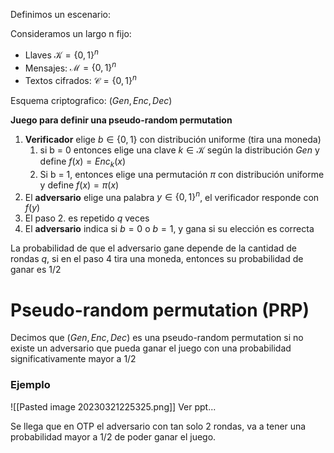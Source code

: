 
Definimos un escenario:

Consideramos un largo n fijo:
- Llaves $\mathcal{K}= \{ 0,1 \}^n$
- Mensajes: $\mathcal{M}=\{ 0,1 \}^n$
- Textos cifrados: $\mathcal{C}= \{ 0,1 \}^n$

Esquema criptografico: $(Gen, Enc, Dec)$

**Juego para definir una pseudo-random permutation**

1. **Verificador** elige $b \in \{ 0,1 \}$ con distribución uniforme (tira una moneda)
	1. si b = 0 entonces elige una clave $k \in \mathcal{K}$ según la distribución $Gen$ y define $f(x) = Enc_{k}(x)$
	2. Si b = 1, entonces elige una permutación $\pi$ con distribución uniforme y define $f(x)=\pi(x)$
2. El **adversario** elige una palabra $y \in \{  0, 1 \}^n$, el verificador responde con $f(y)$
3. El paso 2. es repetido $q$ veces
4. El **adversario** indica si $b = 0$ o $b=1$, y gana si su elección es correcta

La probabilidad de que el adversario gane depende de la cantidad de rondas $q$, si en el paso 4 tira una moneda, entonces su probabilidad de ganar es 1/2

# Pseudo-random permutation (PRP)

Decimos que $(Gen, Enc, Dec)$ es una pseudo-random permutation si no existe un adversario que pueda ganar el juego con una probabilidad significativamente mayor a 1/2


### Ejemplo
![[Pasted image 20230321225325.png]]
Ver ppt...

Se llega que en OTP el adversario con tan solo 2 rondas, va a tener una probabilidad mayor a 1/2 de poder ganar el juego.